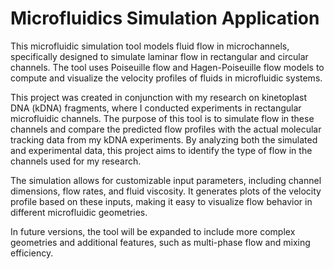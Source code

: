 # Microfluidics Simulation Application


 This microfluidic simulation tool models fluid flow in microchannels, specifically designed to simulate laminar flow in rectangular and circular channels. The tool uses Poiseuille flow and Hagen-Poiseuille flow models to compute and visualize the velocity profiles of fluids in microfluidic systems.

This project was created in conjunction with my research on kinetoplast DNA (kDNA) fragments, where I conducted experiments in rectangular microfluidic channels. The purpose of this tool is to simulate flow in these channels and compare the predicted flow profiles with the actual molecular tracking data from my kDNA experiments. By analyzing both the simulated and experimental data, this project aims to identify the type of flow in the channels used for my research.

The simulation allows for customizable input parameters, including channel dimensions, flow rates, and fluid viscosity. It generates plots of the velocity profile based on these inputs, making it easy to visualize flow behavior in different microfluidic geometries.

In future versions, the tool will be expanded to include more complex geometries and additional features, such as multi-phase flow and mixing efficiency.
